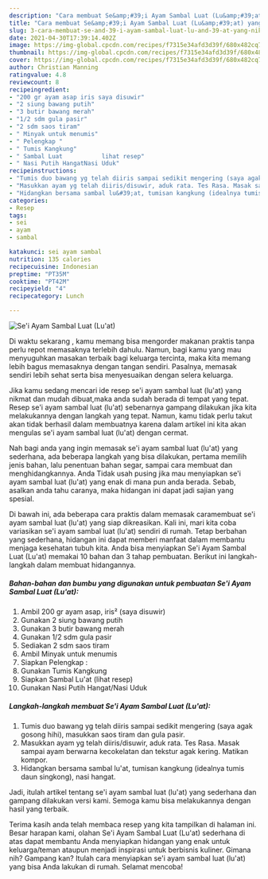 ```yaml
---
description: "Cara membuat Se&amp;#39;i Ayam Sambal Luat (Lu&amp;#39;at) yang nikmat dan Mudah Dibuat"
title: "Cara membuat Se&amp;#39;i Ayam Sambal Luat (Lu&amp;#39;at) yang nikmat dan Mudah Dibuat"
slug: 3-cara-membuat-se-and-39-i-ayam-sambal-luat-lu-and-39-at-yang-nikmat-dan-mudah-dibuat
date: 2021-04-30T17:39:14.402Z
image: https://img-global.cpcdn.com/recipes/f7315e34afd3d39f/680x482cq70/sei-ayam-sambal-luat-luat-foto-resep-utama.jpg
thumbnail: https://img-global.cpcdn.com/recipes/f7315e34afd3d39f/680x482cq70/sei-ayam-sambal-luat-luat-foto-resep-utama.jpg
cover: https://img-global.cpcdn.com/recipes/f7315e34afd3d39f/680x482cq70/sei-ayam-sambal-luat-luat-foto-resep-utama.jpg
author: Christian Manning
ratingvalue: 4.8
reviewcount: 8
recipeingredient:
- "200 gr ayam asap iris saya disuwir"
- "2 siung bawang putih"
- "3 butir bawang merah"
- "1/2 sdm gula pasir"
- "2 sdm saos tiram"
- " Minyak untuk menumis"
- " Pelengkap "
- " Tumis Kangkung"
- " Sambal Luat           lihat resep"
- " Nasi Putih HangatNasi Uduk"
recipeinstructions:
- "Tumis duo bawang yg telah diiris sampai sedikit mengering (saya agak gosong hihi), masukkan saos tiram dan gula pasir."
- "Masukkan ayam yg telah diiris/disuwir, aduk rata. Tes Rasa. Masak sampai ayam berwarna kecokelatan dan tekstur agak kering. Matikan kompor."
- "Hidangkan bersama sambal lu&#39;at, tumisan kangkung (idealnya tumis daun singkong), nasi hangat."
categories:
- Resep
tags:
- sei
- ayam
- sambal

katakunci: sei ayam sambal 
nutrition: 135 calories
recipecuisine: Indonesian
preptime: "PT35M"
cooktime: "PT42M"
recipeyield: "4"
recipecategory: Lunch

---
```



![Se&#39;i Ayam Sambal Luat (Lu&#39;at)](https://img-global.cpcdn.com/recipes/f7315e34afd3d39f/680x482cq70/sei-ayam-sambal-luat-luat-foto-resep-utama.jpg)

Di waktu  sekarang , kamu memang bisa mengorder makanan praktis tanpa perlu repot memasaknya terlebih dahulu. Namun, bagi kamu yang mau menyuguhkan masakan terbaik bagi keluarga tercinta, maka kita memang lebih bagus memasaknya dengan tangan sendiri. Pasalnya, memasak sendiri lebih sehat serta bisa menyesuaikan dengan selera keluarga.

Jika kamu sedang mencari ide resep se&#39;i ayam sambal luat (lu&#39;at) yang nikmat dan mudah dibuat,maka anda sudah berada di tempat yang tepat. Resep se&#39;i ayam sambal luat (lu&#39;at)  sebenarnya gampang dilakukan jika kita melakukannya dengan langkah yang tepat. Namun, kamu tidak perlu takut akan tidak berhasil dalam membuatnya 
karena dalam artikel ini kita akan mengulas se&#39;i ayam sambal luat (lu&#39;at) dengan cermat.  



Nah bagi anda yang ingin memasak se&#39;i ayam sambal luat (lu&#39;at) yang sederhana, ada beberapa langkah yang bisa dilakukan, pertama memilih jenis bahan, lalu penentuan bahan segar, sampai cara membuat dan menghidangkannya. Anda Tidak usah pusing jika mau menyiapkan se&#39;i ayam sambal luat (lu&#39;at) yang enak di mana pun anda berada. Sebab, asalkan anda  tahu caranya, maka hidangan ini dapat jadi sajian yang spesial.

Di bawah ini, ada beberapa cara praktis  dalam memasak caramembuat se&#39;i ayam sambal luat (lu&#39;at) yang siap dikreasikan. Kali ini, mari kita coba variasikan se&#39;i ayam sambal luat (lu&#39;at) sendiri di rumah. Tetap berbahan yang sederhana, hidangan ini dapat memberi manfaat dalam membantu menjaga kesehatan tubuh kita. Anda bisa menyiapkan Se&#39;i Ayam Sambal Luat (Lu&#39;at) memakai 10 bahan dan 3 tahap pembuatan. Berikut ini langkah-langkah dalam membuat hidangannya.

<!--inarticleads1-->

##### Bahan-bahan dan bumbu yang digunakan untuk pembuatan Se&#39;i Ayam Sambal Luat (Lu&#39;at):

1. Ambil 200 gr ayam asap, iris² (saya disuwir)
1. Gunakan 2 siung bawang putih
1. Gunakan 3 butir bawang merah
1. Gunakan 1/2 sdm gula pasir
1. Sediakan 2 sdm saos tiram
1. Ambil  Minyak untuk menumis
1. Siapkan  Pelengkap :
1. Gunakan  Tumis Kangkung
1. Siapkan  Sambal Lu&#39;at           (lihat resep)
1. Gunakan  Nasi Putih Hangat/Nasi Uduk




<!--inarticleads2-->

##### Langkah-langkah membuat Se&#39;i Ayam Sambal Luat (Lu&#39;at):

1. Tumis duo bawang yg telah diiris sampai sedikit mengering (saya agak gosong hihi), masukkan saos tiram dan gula pasir.
1. Masukkan ayam yg telah diiris/disuwir, aduk rata. Tes Rasa. Masak sampai ayam berwarna kecokelatan dan tekstur agak kering. Matikan kompor.
1. Hidangkan bersama sambal lu&#39;at, tumisan kangkung (idealnya tumis daun singkong), nasi hangat.




Jadi, itulah artikel tentang  se&#39;i ayam sambal luat (lu&#39;at)  yang sederhana dan gampang dilakukan versi kami. Semoga kamu bisa melakukannya dengan hasil yang terbaik. 

Terima kasih anda telah membaca resep yang kita tampilkan di halaman ini. Besar harapan kami, olahan  Se&#39;i Ayam Sambal Luat (Lu&#39;at) sederhana di atas dapat membantu Anda menyiapkan hidangan yang enak untuk keluarga/teman ataupun menjadi inspirasi untuk berbisnis kuliner. Gimana nih? Gampang kan? Itulah cara menyiapkan se&#39;i ayam sambal luat (lu&#39;at) yang bisa Anda lakukan di rumah. Selamat mencoba!

